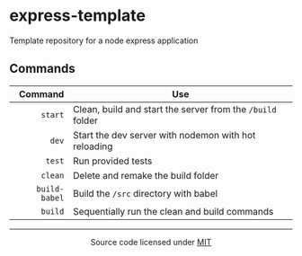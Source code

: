 # express-template

Template repository for a node express application

## Commands

|       Command | Use                                                        |
| ------------: | ---------------------------------------------------------- |
|       `start` | Clean, build and start the server from the `/build` folder |
|         `dev` | Start the dev server with nodemon with hot reloading       |
|        `test` | Run provided tests                                         |
|       `clean` | Delete and remake the build folder                         |
| `build-babel` | Build the `/src` directory with babel                      |
|       `build` | Sequentially run the clean and build commands              |

<hr/>

<p align="center">
  Source code licensed under <a href="https://raw.githubusercontent.com/bcarter97/express-template/main/LICENSE">MIT</a>
</p>
